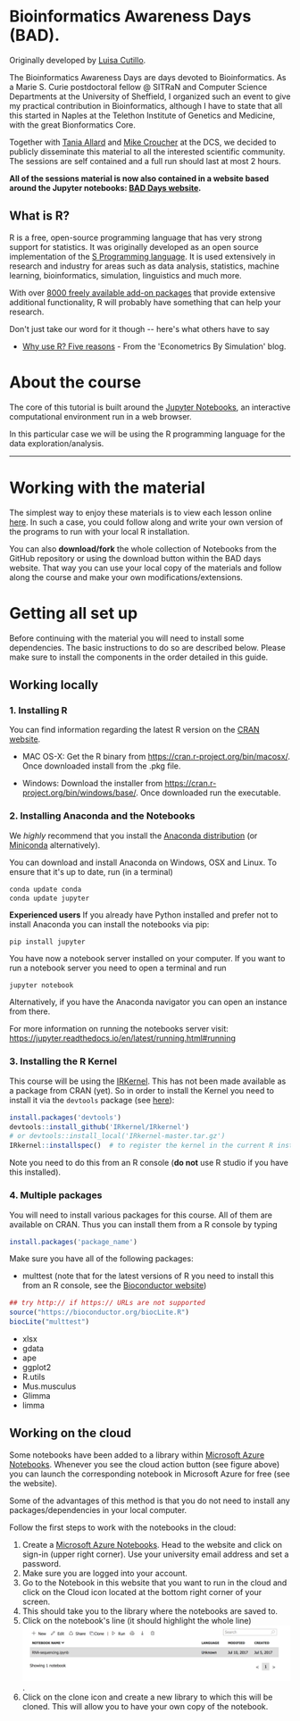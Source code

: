# Bioinformatics Awareness Days (BAD).

Originally developed by [Luisa Cutillo](https://www.sheffield.ac.uk/neuroscience/staff/cutillo).

The Bioinformatics Awareness Days are days devoted to Bioinformatics. As a Marie S. Curie postdoctoral fellow @ SITRaN and Computer Science Departments at the University of Sheffield, I organized such an event to give my practical contribution in Bioinformatics, although I have to state that all this started in Naples at the Telethon Institute of Genetics and Medicine, with the great Bionformatics Core.

Together with [Tania Allard](https://github.com/trallard) and [Mike Croucher](https:/github.com/mikecroucher) at the DCS, we decided to publicly disseminate this material to all the interested scientific community. The sessions are self contained and a full run should last at most 2 hours.

**All of the sessions material is now also contained in a website based around the Jupyter notebooks: [BAD Days website](http://bitsandchips.me/BAD_days/).**

## What is R?

R is a free, open-source programming language that has very strong support for statistics. It was originally developed as an open source implementation of the [S Programming language](https://en.wikipedia.org/wiki/S_(programming_language)).
It is used extensively in research and industry for areas such as data analysis, statistics, machine learning, bioinformatics, simulation, linguistics and much more.

With over [8000 freely available add-on packages](https://cran.r-project.org/web/packages/) that provide extensive additional functionality, R will probably have something that can help your research.

Don't just take our word for it though -- here's what others have to say

* [Why use R? Five reasons](http://www.econometricsbysimulation.com/2014/03/why-use-r-five-reasons.html) - From the 'Econometrics By Simulation' blog.

# About the course

The core of this tutorial is built around the [Jupyter Notebooks](https://jupyter.org), an interactive computational environment run in a web browser.

In this particular case we will be using the R programming language for the data exploration/analysis.

---

# Working with the material
The simplest way to enjoy these materials is to view each lesson online [here](http://bitsandchips.me/BAD_days/). In such a case, you could follow along and write your own version of the programs to run with your local R installation.

You can also **download/fork** the whole collection of Notebooks from the GitHub repository or using the download button within the BAD days website. That way you can use your local copy of the materials and follow along the course and make your own modifications/extensions.


# Getting all set up

Before continuing with the material you will need to install some dependencies. The basic instructions to do so are described below. Please make sure to install the components in the order detailed in this guide.

## Working locally

### 1. Installing R
You can find information regarding the latest R version on the [CRAN website](https://www.r-project.org).

* MAC OS-X:
Get the R binary from https://cran.r-project.org/bin/macosx/. Once downloaded install from the .pkg file.

* Windows:
Download the installer from https://cran.r-project.org/bin/windows/base/. Once downloaded run the executable.

### 2. Installing Anaconda and the Notebooks
We *highly* recommend that you install the [Anaconda distribution](https://docs.continuum.io/anaconda/install) (or [Miniconda](https://conda.io/miniconda.html) alternatively).

You can download and install Anaconda on Windows, OSX and Linux. To ensure that it's up to date, run (in a terminal)
```
conda update conda
conda update jupyter
```
**Experienced users**
If you already have Python installed and prefer not to install Anaconda you can install the notebooks via pip:
```bash
pip install jupyter
```
You have now a notebook server installed on your computer. If you want to run a notebook server you need to open a terminal and run
```
jupyter notebook
```
Alternatively, if you have the Anaconda navigator you can open an instance from there.

For more information on running the notebooks server visit: https://jupyter.readthedocs.io/en/latest/running.html#running

### 3. Installing the R Kernel
This course will be using the [IRKernel](https://github.com/IRkernel/IRkernel). This has not been made available as a package from CRAN (yet). So in order to install the Kernel you need to install it via the `devtools` package (see [here](https://irkernel.github.io/installation/)):
```R
install.packages('devtools')
devtools::install_github('IRkernel/IRkernel')
# or devtools::install_local('IRkernel-master.tar.gz')
IRkernel::installspec()  # to register the kernel in the current R installation
```

Note you need to do this from an R console (**do not** use R studio if you have this installed).


### 4. Multiple packages
You will need to install various packages for this course. All of them are available on CRAN. Thus you can install them from a R console by typing
```R
install.packages('package_name')
```
Make sure you have all of the following packages:
* multtest (note that for the latest versions of R you need to install this from an R console, see the [Bioconductor website](https://bioconductor.org/packages/release/bioc/html/multtest.html))
```R
## try http:// if https:// URLs are not supported
source("https://bioconductor.org/biocLite.R")
biocLite("multtest")
```
* xlsx
* gdata
* ape
* ggplot2
* R.utils
* Mus.musculus
* Glimma
* limma


## Working on the cloud
Some notebooks have been added to a library within [Microsoft Azure Notebooks](https://notebooks.azure.com). Whenever you see the cloud action button (see figure above) you can launch the corresponding notebook in Microsoft Azure for free (see the website).


Some of the advantages of this method is that you do not need to install any packages/dependencies in your local computer.


Follow the first steps to work with the notebooks in the cloud:

1. Create a [Microsoft Azure Notebooks](https://notebooks.azure.com). Head to the website and click on sign-in (upper right corner). Use your university email address and set a password.
2. Make sure you are logged into your account.
3. Go to the Notebook in this website that you want to run in the cloud and click on the Cloud icon located at the bottom right corner of your screen.
4. This should take you to the library where the notebooks are saved to.
5. Click on the notebook's line (it should highlight the whole line)![azure2](./images/azure2.png).
6. Click on the clone icon and create a new library to which this will be cloned. This will allow you to have your own copy of the notebook.
